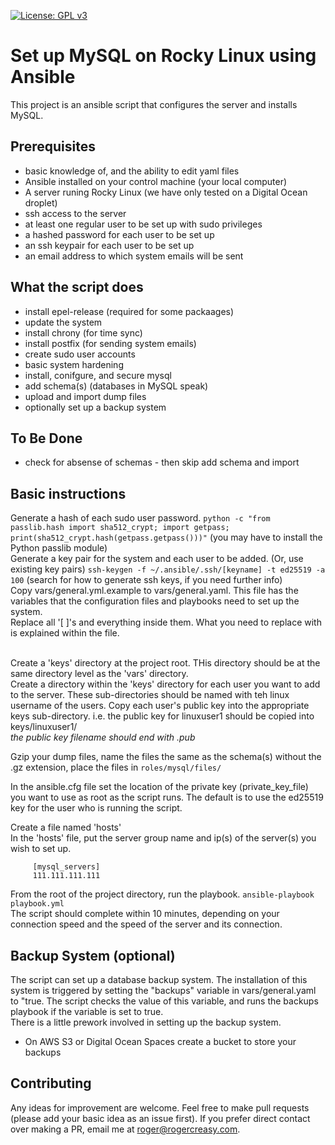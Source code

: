 [![License: GPL v3](https://img.shields.io/badge/License-GPLv3-blue.svg)](https://www.gnu.org/licenses/gpl-3.0)
# Set up MySQL on Rocky Linux using Ansible
This project is an ansible script that configures the server and installs MySQL.

## Prerequisites
  * basic knowledge of, and the ability to edit yaml files
  * Ansible installed on your control machine (your local computer)
  * A server runing Rocky Linux (we have only tested on a Digital Ocean droplet)
  * ssh access to the server
  * at least one regular user to be set up with sudo privileges
  * a hashed password for each user to be set up
  * an ssh keypair for each user to be set up
  * an email address to which system emails will be sent

## What the script does
  * install epel-release (required for some packaages)
  * update the system
  * install chrony (for time sync)
  * install postfix (for sending system emails)
  * create sudo user accounts
  * basic system hardening
  * install, conifgure, and secure mysql
  * add schema(s) (databases in MySQL speak)
  * upload and import dump files
  * optionally set up a backup system

## To Be Done
  * check for absense of schemas - then skip add schema and import

## Basic instructions
Generate a hash of each sudo user password.
`python -c "from passlib.hash import sha512_crypt; import getpass; print(sha512_crypt.hash(getpass.getpass()))"`
(you may have to install the Python passlib module)<br>
Generate a key pair for the system and each user to be added. (Or, use existing key pairs)
`ssh-keygen -f ~/.ansible/.ssh/[keyname] -t ed25519 -a 100` (search for how to generate ssh keys, if you need further info)<br>
Copy vars/general.yml.example to vars/general.yaml. This file has the variables that the configuration files and playbooks need to set up the system.<br>
Replace all '[ ]'s and everything inside them. What you need to replace with is explained within the file.<br><br>

Create a 'keys' directory at the project root. THis directory should be at the same directory level as the 'vars' directory.<br>
Create a directory within the 'keys' directory for each user you want to add to the server. These sub-directories should be named with teh linux username of the users. Copy each user's public key into the appropriate keys sub-directory. i.e. the public key for linuxuser1 should be copied into keys/linuxuser1/<br>
*the public key filename should end with .pub*<br>

Gzip your dump files, name the files the same as the schema(s) without the .gz extension, place the files in `roles/mysql/files/`<br>

In the ansible.cfg file set the location of the private key (private_key_file) you want to use as root as the script runs. The default is to use the ed25519 key for the user who is running the script.<br>

Create a file named 'hosts'<br>
In the 'hosts' file, put the server group name and ip(s) of the server(s) you wish to set up.
```
     [mysql_servers]
     111.111.111.111
```
From the root of the project directory, run the playbook.
`ansible-playbook playbook.yml`
<br>
The script should complete within 10 minutes, depending on your connection speed and the speed of the server and its connection.<br>

## Backup System (optional)
The script can set up a database backup system. The installation of this system is triggered by setting the "backups" variable in vars/general.yaml to "true.
The script checks the value of this variable, and runs the backups playbook if the variable is set to true.<br>
There is a little prework involved in setting up the backup system.
  * On AWS S3 or Digital Ocean Spaces create a bucket to store your backups

## Contributing
Any ideas for improvement are welcome. Feel free to make pull requests (please add your basic idea as an issue first). If you prefer direct contact over making a PR, email me at roger@rogercreasy.com.
